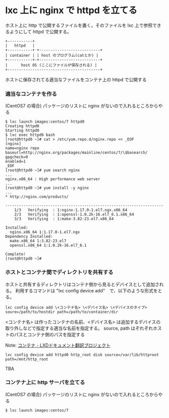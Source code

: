 # lxc 上に nginx で httpd を立てる
ホスト上に http で公開するファイルを置く。そのファイルを lxc 上で参照できるようにして httpd で公開する。

```
+-----------+
|   httpd   |
+-----------+ +---------------------------+
| container | | host のプログラム(catとか) |
+-----------+-+---------------------------+
|      host OS (ここにファイルが保存される) |
+-----------------------------------------+
```
ホストに保存されてる適当なファイルをコンテナ上の httpd で公開する

### 適当なコンテナを作る
(CentOS7 の場合) パッケージのリストに nginx がないので入れるところからやる
```
$ lxc launch images:centos/7 httpd0
Creating httpd0
Starting httpd0 
$ lxc exec httpd0 bash
[root@httpd0 ~]# cat > /etc/yum.repo.d/nginx.repo << _EOF
[nginx]
name=nginx repo
baseurl=http://nginx.org/packages/mainline/centos/7/\$basearch/
gpgcheck=0
enabled=1
_EOF
[root@httpd0 ~]# yum search nginx
...
nginx.x86_64 : High performance web server
...
[root@httpd0 ~]# yum install -y nginx
...
* http://nginx.com/products/

----------------------------------------------------------------------
    1/3   Verifying  : 1:nginx-1.17.0-1.el7.ngx.x86_64
    2/3   Verifying  : 1:openssl-1.0.2k-16.el7_6.1.x86_64
    3/3   Verifying  : 1:make-3.82-23.el7.x86_64

Installed:
  nginx.x86_64 1:1.17.0-1.el7.ngx
Dependency Installed:
  make.x86_64 1:3.82-23.el7
  openssl.x86_64 1:1.0.2k-16.el7_6.1

Complete!
[root@httpd0 ~]#
```

### ホストとコンテナ間でディレクトリを共有する
ホストと共有するディレクトリはコンテナ側から見るとデバイスとして追加される。
利用するコマンドは "lxc config device add"　で、以下のような形式をとる。
```
lxc config device add \<コンテナ名> \<デバイス名> \<デバイスのタイプ> soure=/path/to/hostdir path=/path/to/container/dir
```
\<コンテナ名> は作ったコンテナの名前、\<デバイス名> は追加するデバイスの取り外しなどで指定する適当な名前を指定する。
source, path はぞれぞれホストのパスとコンテナ側のパスを指定する

Note: [コンテナ - LXDドキュメント翻訳プロジェクト](https://lxd-ja.readthedocs.io/ja/latest/containers/)

```
lxc config device add httpd0 http_root disk source=/var/lib/httproot path=/mnt/http_root
```


TBA

### コンテナ上に http サーバを立てる
(CentOS7 の場合) パッケージのリストに nginx がないので入れるところからやる
```
$ lxc launch images:centos/7

```

